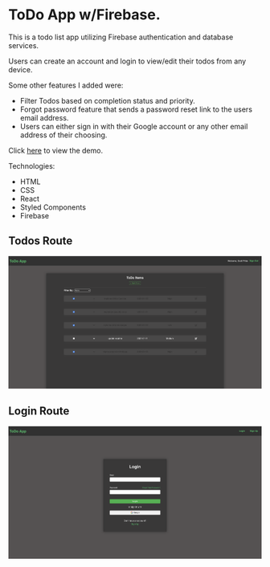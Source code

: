 # ToDo App w/Firebase.

This is a todo list app utilizing Firebase authentication and database services.

Users can create an account and login to view/edit their todos from any device.

Some other features I added were:

- Filter Todos based on completion status and priority.
- Forgot password feature that sends a password reset link to the users email address.
- Users can either sign in with their Google account or any other email address of their choosing.

Click [here](https://todo-list-2-c0d05.web.app/?#/Todos) to view the demo.

Technologies:

- HTML
- CSS
- React
- Styled Components
- Firebase

## Todos Route

![Alt text](https://github.com/ScotttP/todo-list-2/blob/master/todo-list-2-todos.png?raw=true)

## Login Route

![Alt text](https://github.com/ScotttP/todo-list-2/blob/master/todo-list-2-login.png?raw=true)
